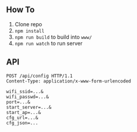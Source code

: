 ## How To

1. Clone repo
2. `npm install`
3. `npm run build` to build into `www/`
4. `npm run watch` to run server

## API

```http
POST /api/config HTTP/1.1
Content-Type: application/x-www-form-urlencoded

wifi_ssid=...&
wifi_passwd=...&
port=...&
start_server=...&
start_ap=...&
cfg_url=...&
cfg_json=...
```

